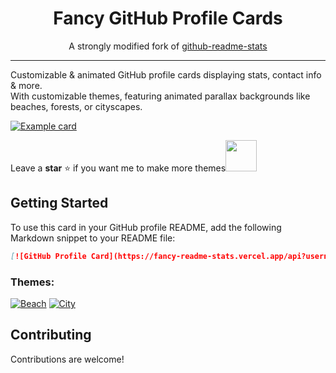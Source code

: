 <div align="center">

<h1>Fancy GitHub Profile Cards</h1>

<p>A strongly modified fork of <a href="https://github.com/anuraghazra/github-readme-stats">github-readme-stats</a></p>

</div>

--- 

Customizable & animated GitHub profile cards displaying stats, contact info & more.   
With customizable themes, featuring animated parallax backgrounds like beaches, forests, or cityscapes.

[![Example card](https://fancy-readme-stats.vercel.app/api?username=max1mde&theme=beach&email=your@email123.com&show_icons=true&title=Your%20name&description=Your%20description&include_all_commits=true&show_icons=true)](https://github.com/max1mde/fancy-readme-stats)

Leave a **star** ⭐ if you want me to make more themes<img src="https://github.com/user-attachments/assets/ae25e4b9-c97e-4fe9-bb24-72cd4eb5b99b" width="50">

## Getting Started
To use this card in your GitHub profile README, add the following Markdown snippet to your README file:

```markdown
[![GitHub Profile Card](https://fancy-readme-stats.vercel.app/api?username=YOUR_GITHUB_USERNAME&theme=beach&email=your@email.com&show_icons=true&title=Your%20name&description=Your%20description&include_all_commits=true&show_icons=true)](https://github.com/max1mde/fancy-readme-stats)
```

### Themes:
[![Beach](https://fancy-readme-stats.vercel.app/api?card=1&username=max1mde&theme=beach&email=maxim@nextfight.net&description=beach&title=Theme&show_icons=true&include_all_commits=false)](https://github.com/max1mde/fancy-readme-stats)
[![City](https://fancy-readme-stats.vercel.app/api?card=1&username=max1mde&theme=city&email=test@nextfight.net&description=city&title=Theme&show_icons=true&include_all_commits=false)](https://github.com/max1mde/fancy-readme-stats)

## Contributing
Contributions are welcome!
